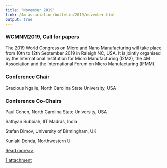 ```yaml
---
title: "November 2019"
link: /4m-association/bulletin/2019/november.html
output: true
---
```


### WCMNM2019, Call for papers

The 2019 World Congress on Micro and Nano Manufacturing will take place from 10th to 12th September 2019 in Raleigh NC, USA.
It is jointly organised by the International Institution for Micro Manufacturing (I2M2), the 4M Association and the International Forum on Micro Manufacturing (IFMM).

### Conference Chair

Gracious Ngaile, North Carolina State University, USA

### Conference Co-Chairs

Paul Cohen, North Carolina State University, USA

Sathyan Subbiah, IIT Madras, India

Stefan Dimov, University of Birmingham, UK

Kuniaki Dohda, Northwestern U

[Read more>>](/4m-association/bulletin/2019/november.md)

[1 attachment](/4m-association/bulletin/2019/november.md#attachments)